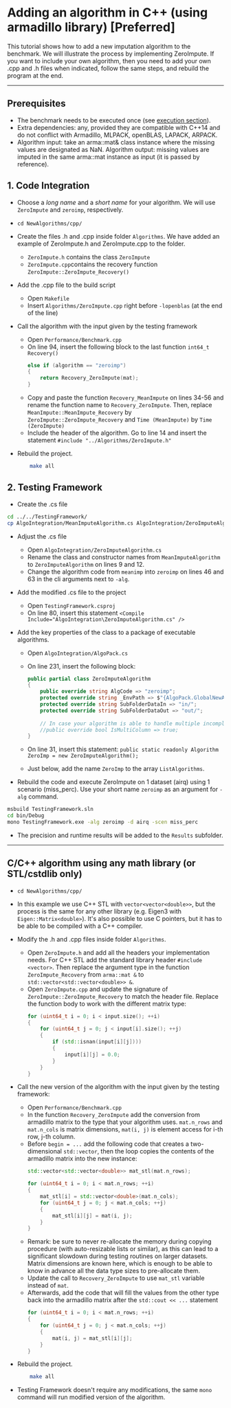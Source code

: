 # Adding an algorithm in C++ (using armadillo library) [Preferred]

This tutorial shows how to add a new imputation algorithm to the benchmark. We will illustrate the process by implementing ZeroImpute. If you want to include your own algorithm, then you need to add your own .cpp and .h files when indicated, follow the same steps, and rebuild the program at the end.
___

<!---
The process is done in two main steps: 1) add the code of the algorithm to AlgoCollection and 2) import it into the TestingFramework. 
The process will be illustrated on an example algorithm that we call MeanImpute, but while you follow the guide you can replace the names that are used with your own algorithm as you see fit, so long as they remain consistent. The algorithm is already implemented, so you can use its files as a template.
 --->

## Prerequisites

- The benchmark needs to be executed once (see [execution section](https://github.com/eXascaleInfolab/bench-vldb20)). 
- Extra dependencies: any, provided they are compatible with C++14 and do not conflict with Armadillo, MLPACK, openBLAS, LAPACK, ARPACK.
- Algorithm input: take an arma::mat& class instance where the missing values are designated as NaN. Algorithm output: missing values are imputed in the same arma::mat instance as input (it is passed by reference). 



<!---
You can choose any other names as long as they are used consistently. 
because different parts of the benchmark can use those to communicate between each other. 
In the following guide we will use `NewAlg` as a primary name and `nalg` as a short name.


In the guide we use commands of the form `vim file_name` to denote that we are now working with a specific file in editing mode, which means line numbers refer to the file that was last "opened".

On lines 2 and 5, go to their end. Before the first linkage statement (`-lopenblas` on line 2, `-L/usr/local/opt/openblas/lib` on line 5) insert the name of the source file of the new algorithm (i.e., `Algorithms/NewAlg.cpp`) next to the other cpp files.

If your algorithm requires linking extra libraries, add all the `-l` and `-L` statement at the end of the lines 2 and 5

and set the class name to `NewAlgAlgorithm` and AlgCode field to `nalg`.

    - `sed -i 's/MeanImpute/NewAlg/g' Algorithms/NewAlg.h`
    - `sed -i 's/MeanImpute/NewAlg/g' Algorithms/NewAlg.cpp`
    - `sed -i 's/MeanImpute/NewAlg/g' AlgoIntegration/NewAlgAlgorithm.cs`
    - `sed -i 's/meanimp/nalg/g' AlgoIntegration/NewAlgAlgorithm.cs`
    - If your algorithm assumes that the matrix structure has time series as rows instead of columns - uncomment statements `mat = mat.t();` in the function (one before the call, one after).
    
```bash
cd NewAlgorithms/cpp
cp Algorithms/MeanImpute.h Algorithms/ZeroImpute.h
cp Algorithms/MeanImpute.cpp Algorithms/ZeroImpute.cpp
```
    
- Adjust the .h file
    - Open `Algorithms/ZeroImpute.h`
    - Rename the class into `ZeroImpute` and the function into `ZeroImpute_Recovery`.
    - If your algorithm is split across multiple functions, declare them inside the class.    

- Add the implementation to the source file
    - Open `Algorithms/ZeroImpute.cpp`
    - on Line 2, rename the header name to `ZeroImpute`.
    - Replace the function `MeanImpute_Recovery()` by the code of [ZeroImpute](https://github.com/eXascaleInfolab/bench-vldb20/blob/master/Algorithms/NewAlgorithms/ZeroImpute.txt). **If you want to add your own algorithm, then your code should go here**.

--->


## 1. Code Integration 

- Choose a *long name* and a *short name* for your algorithm. We will use `ZeroImpute` and `zeroimp`, respectively.

- `cd NewAlgorithms/cpp/`

- Create the files .h and .cpp inside folder `Algorithms`. We have added an example of ZeroImpute.h and ZeroImpute.cpp to the folder.
    - `ZeroImpute.h` contains the class `ZeroImpute`
    - `ZeroImpute.cpp`contains the recovery function  `ZeroImpute::ZeroImpute_Recovery()`

- Add the .cpp file to the build script
    - Open `Makefile`
    - Insert `Algorithms/ZeroImpute.cpp` right before `-lopenblas` (at the end of the line)

- Call the algorithm with the input given by the testing framework
    - Open `Performance/Benchmark.cpp`
    - On line 94, insert the following block to the last function `int64_t Recovery()`
        ```C++
        else if (algorithm == "zeroimp")
        {
            return Recovery_ZeroImpute(mat);
        }
    - Copy and paste the function `Recovery_MeanImpute` on lines 34-56 and rename the function name to `Recovery_ZeroImpute`. Then, replace  `MeanImpute::MeanImpute_Recovery` by `ZeroImpute::ZeroImpute_Recovery` and `Time (MeanImpute)` by `Time (ZeroImpute)`
    - Include the header of the algorithm. Go to line 14 and insert the statement `#include "../Algorithms/ZeroImpute.h"`
     
- Rebuild the project.
    ```bash
        make all
    ```

## 2. Testing Framework

- Create the .cs file

```bash
cd ../../TestingFramework/
cp AlgoIntegration/MeanImputeAlgorithm.cs AlgoIntegration/ZeroImputeAlgorithm.cs
```

- Adjust  the .cs file
    - Open `AlgoIntegration/ZeroImputeAlgorithm.cs`
    - Rename the class and constructor names from `MeanImputeAlgorithm` to `ZeroImputeAlgorithm` on lines 9 and 12.
    - Change the algorithm code from `meanimp` into `zeroimp` on lines 46 and 63 in the cli arguments next to `-alg`.

- Add the modified .cs file to the project
    - Open `TestingFramework.csproj`
    - On line 80, insert this statement `<Compile Include="AlgoIntegration\ZeroImputeAlgorithm.cs" />`


- Add the key properties of the class to a package of executable algorithms.
    - Open `AlgoIntegration/AlgoPack.cs`
    - On line 231, insert the following block: 
        ```C#
        public partial class ZeroImputeAlgorithm
        {
            public override string AlgCode => "zeroimp";
            protected override string _EnvPath => $"{AlgoPack.GlobalNewAlgorithmsLocation}cpp/_data/";
            protected override string SubFolderDataIn => "in/";
            protected override string SubFolderDataOut => "out/";
            
            // In case your algorithm is able to handle multiple incomplete time series, uncomment the following line 
            //public override bool IsMultiColumn => true;
        }
        ```
    
    - On line 31, insert this statement: `public static readonly Algorithm ZeroImp = new ZeroImputeAlgorithm();`

    - Just below, add the name `ZeroImp` to the array `ListAlgorithms`.

- Rebuild the code and execute ZeroImpute on 1 dataset (airq) using 1 scenario (miss_perc). Use your short name `zeroimp` as an argument for `-alg` command.

```bash
msbuild TestingFramework.sln
cd bin/Debug
mono TestingFramework.exe -alg zeroimp -d airq -scen miss_perc
```

- The precision and runtime results will be added to the `Results` subfolder.

___

## C/C++ algorithm using any math library (or STL/cstdlib only)

- `cd NewAlgorithms/cpp/`

- In this example we use C++ STL with `vector<vector<double>>`, but the process is the same for any other library (e.g. Eigen3 with `Eigen::Matrix<double>`). It's also possible to use C pointers, but it has to be able to be compiled with a C++ compiler.

- Modify the .h and .cpp files inside folder `Algorithms`.
    - Open `ZeroImpute.h` and add all the headers your implementation needs. For C++ STL add the standard library header `#include <vector>`. Then replace the argument type in the function `ZeroImpute_Recovery` from `arma::mat &` to `std::vector<std::vector<double>> &`.
    - Open `ZeroImpute.cpp` and update the signature of `ZeroImpute::ZeroImpute_Recovery` to match the header file. Replace the function body to work with the different matrix type:
        ```C++
        for (uint64_t i = 0; i < input.size(); ++i)
        {
            for (uint64_t j = 0; j < input[i].size(); ++j)
            {
                if (std::isnan(input[i][j])))
                {
                    input[i][j] = 0.0;
                }
            }
        }
        ```

- Call the new version of the algorithm with the input given by the testing framework:
    - Open `Performance/Benchmark.cpp`
    - In the function `Recovery_ZeroImpute` add the conversion from armadillo matrix to the type that your algorithm uses. `mat.n_rows` and `mat.n_cols` is matrix dimensions, `mat(i, j)` is element access for i-th row, j-th column.
    - Before `begin = ...` add the following code that creates a two-dimensional `std::vector`, then the loop copies the contents of the armadillo matrix into the new instance:
        ```C++
        std::vector<std::vector<double>> mat_stl(mat.n_rows);
        
        for (uint64_t i = 0; i < mat.n_rows; ++i)
        {
            mat_stl[i] = std::vector<double>(mat.n_cols);
            for (uint64_t j = 0; j < mat.n_cols; ++j)
            {
                mat_stl[i][j] = mat(i, j);
            }
        }
    - Remark: be sure to never re-allocate the memory during copying procedure (with auto-resizable lists or similar), as this can lead to a significant slowdown during testing routines on larger datasets. Matrix dimensions are known here, which is enough to be able to know in advance all the data type sizes to pre-allocate them.
    - Update the call to `Recovery_ZeroImpute` to use `mat_stl` variable instead of `mat`.
    - Afterwards, add the code that will fill the values from the other type back into the armadillo matrix after the `std::cout << ...` statement
        ```C++
        for (uint64_t i = 0; i < mat.n_rows; ++i)
        {
            for (uint64_t j = 0; j < mat.n_cols; ++j)
            {
                mat(i, j) = mat_stl[i][j];
            }
        }
        ```

- Rebuild the project.
    ```bash
        make all
    ```

- Testing Framework doesn't require any modifications, the same `mono` command will run modified version of the algorithm.
